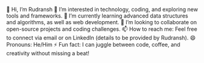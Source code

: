 👋 Hi, I’m Rudransh
👀 I’m interested in technology, coding, and exploring new tools and frameworks.
🌱 I’m currently learning advanced data structures and algorithms, as well as web development.
💞️ I’m looking to collaborate on open-source projects and coding challenges.
📫 How to reach me: Feel free to connect via email or on LinkedIn (details to be provided by Rudransh).
😄 Pronouns: He/Him
⚡ Fun fact: I can juggle between code, coffee, and creativity without missing a beat!
<!---
Rudrxxx/Rudrxxx is a ✨ special ✨ repository because its `README.md` (this file) appears on your GitHub profile.
You can click the Preview link to take a look at your changes.
--->

